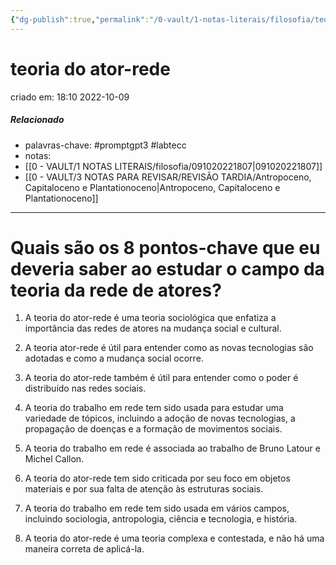 ```yaml
---
{"dg-publish":true,"permalink":"/0-vault/1-notas-literais/filosofia/teoria-do-ator-rede/","tags":["promptgpt3","labtecc"],"dgHomeLink":true,"dgShowLocalGraph":true,"dgShowFileTree":true,"dgEnableSearch":true,"noteIcon":""}
---
```


# teoria do ator-rede
criado em: 18:10 2022-10-09

##### Relacionado
- palavras-chave: #promptgpt3 #labtecc
- notas:
- [[0 - VAULT/1 NOTAS LITERAIS/filosofia/091020221807\|091020221807]]
- [[0 - VAULT/3 NOTAS PARA REVISAR/REVISÃO TARDIA/Antropoceno, Capitaloceno e Plantationoceno\|Antropoceno, Capitaloceno e Plantationoceno]]
---
# Quais são os 8 pontos-chave que eu deveria saber ao estudar o campo da teoria da rede de atores?

1. A teoria do ator-rede é uma teoria sociológica que enfatiza a importância das redes de atores na mudança social e cultural.

2. A teoria ator-rede é útil para entender como as novas tecnologias são adotadas e como a mudança social ocorre.

3. A teoria do ator-rede também é útil para entender como o poder é distribuído nas redes sociais.

4. A teoria do trabalho em rede tem sido usada para estudar uma variedade de tópicos, incluindo a adoção de novas tecnologias, a propagação de doenças e a formação de movimentos sociais.

5. A teoria do trabalho em rede é associada ao trabalho de Bruno Latour e Michel Callon.

6. A teoria do ator-rede tem sido criticada por seu foco em objetos materiais e por sua falta de atenção às estruturas sociais.

7. A teoria do trabalho em rede tem sido usada em vários campos, incluindo sociologia, antropologia, ciência e tecnologia, e história.

8. A teoria do ator-rede é uma teoria complexa e contestada, e não há uma maneira correta de aplicá-la.